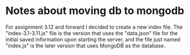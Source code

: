 # Notes about moving db to mongodb
For assignment 3.12 and forward I decided to create a new index file. The "index-3.1-3.11.js" file is the version that uses the "data.json" file for the initial saved information upon starting the server, and the file just named "index.js" is the later version that uses MongoDB as the database.